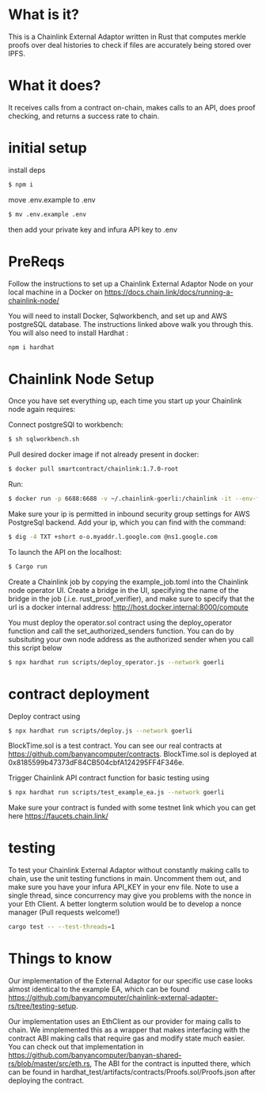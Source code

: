 # What is it?

This is a Chainlink External Adaptor written in Rust that computes merkle proofs over deal histories to check if files are accurately being stored over IPFS. 

# What it does? 

It receives calls from a contract on-chain, makes calls to an API, does proof checking, and returns a success rate to chain. 

# initial setup
install deps
```bash
$ npm i
```

move .env.example to .env
```bash
$ mv .env.example .env
```
then add your private key and infura API key to .env

# PreReqs

Follow the instructions to set up a Chainlink External Adaptor Node on your local machine in a Docker on https://docs.chain.link/docs/running-a-chainlink-node/

You will need to install Docker, Sqlworkbench, and set up and AWS postgreSQL database. The instructions linked above walk you through this. You will also need to install Hardhat : 
```bash
npm i hardhat
```

# Chainlink Node Setup

Once you have set everything up, each time you start up your Chainlink node again requires: 

Connect postgreSQl to workbench:
```bash
$ sh sqlworkbench.sh
```
Pull desired docker image if not already present in docker: 
```bash
$ docker pull smartcontract/chainlink:1.7.0-root
```
Run: 
```bash
$ docker run -p 6688:6688 -v ~/.chainlink-goerli:/chainlink -it --env-file=.env smartcontract/chainlink:1.7.0-nonroot local n
```
Make sure your ip is permitted in inbound security group settings for AWS PostgreSql backend. Add your ip, which you can find with the command: 
```bash
$ dig -4 TXT +short o-o.myaddr.l.google.com @ns1.google.com 
```
To launch the API on the localhost: 
```bash
$ Cargo run 
```
Create a Chainlink job by copying the example_job.toml into the Chainlink node operator UI. Create a bridge in the UI, specifying the name of the bridge in the job (.i.e. rust_proof_verifier), and make sure to specify that the url is a docker internal address: http://host.docker.internal:8000/compute

You must deploy the operator.sol contract using the deploy_operator function and call the set_authorized_senders function. You can do by subsituting your own node address as the authorized sender when you call this script below
```bash 
$ npx hardhat run scripts/deploy_operator.js --network goerli
```

# contract deployment
Deploy contract using
```bash 
$ npx hardhat run scripts/deploy.js --network goerli
```
BlockTime.sol is a test contract. You can see our real contracts at https://github.com/banyancomputer/contracts. BlockTime.sol is deployed at 0x8185599b47373dF84CB504cbfA124295FF4F346e. 

Trigger Chainlink API contract function for basic testing using 
```bash
$ npx hardhat run scripts/test_example_ea.js --network goerli 
```
Make sure your contract is funded with some testnet link which you can get here https://faucets.chain.link/
# testing

To test your Chainlink External Adaptor without constantly making calls to chain, use the unit testing functions in main. Uncomment them out, and make sure you have your infura API_KEY in your env file. Note to use a single thread, since concurrency may give you problems with the nonce in your Eth Client. A better longterm solution would be to develop a nonce manager (Pull requests welcome!)

```bash
cargo test -- --test-threads=1
```

# Things to know 

Our implementation of the External Adaptor for our specific use case looks almost identical to the example EA, which can be found https://github.com/banyancomputer/chainlink-external-adapter-rs/tree/testing-setup. 

Our implementation uses an EthClient as our provider for maing calls to chain. We imnplemented this as a wrapper that makes interfacing with the contract ABI making calls that require gas and modify state much easier. You can check out that implementation in https://github.com/banyancomputer/banyan-shared-rs/blob/master/src/eth.rs, The ABI for the contract is inputted there, which can be found in hardhat_test/artifacts/contracts/Proofs.sol/Proofs.json after deploying the contract. 

